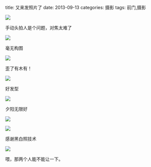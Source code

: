 title: 又来发照片了
date: 2013-09-13
categories: 摄影
tags: 前门,摄影

![](images/P1050991.jpg)

手动头拍人是个问题，对焦太难了

![](images/P1050982.jpg)

毫无构图

![](images/P1050967.jpg)

歪了有木有！

![](images/P1050995.jpg)

好发型

![](images/P1060018.jpg)

夕阳无限好

![](images/P1060021.jpg)

![](images/P1060016.jpg)

感谢黑白照技术

![](images/P1060096.jpg)

喂，那两个人能不能让一下。
